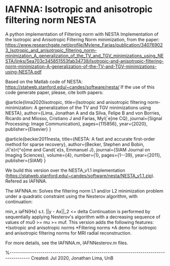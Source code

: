 # IAFNNA: Isotropic and anisotropic filtering norm NESTA
A python implementation of Filtering norm with NESTA Implementation of the Isotropic and Anisotropic Filtering Norm minimization, from the paper: https://www.researchgate.net/profile/Mylene_Farias/publication/340769023_Isotropic_and_anisotropic_filtering_norm-minimization_A_generalization_of_the_TV_and_TGV_minimizations_using_NESTA/links/5ea703c345851553fab34738/Isotropic-and-anisotropic-filtering-norm-minimization-A-generalization-of-the-TV-and-TGV-minimizations-using-NESTA.pdf

Based on the Matlab code of NESTA: https://statweb.stanford.edu/~candes/software/nesta/ If the use of this code generate paper, please, cite both papers:

@article{lima2020isotropic, title={Isotropic and anisotropic filtering norm-minimization: A generalization of the TV and TGV minimizations using NESTA}, author={Lima, Jonathan A and da Silva, Felipe B and von Borries, Ricardo and Miosso, Cristiano J and Farias, Myl{`e}ne CQ}, journal={Signal Processing: Image Communication}, pages={115856}, year={2020}, publisher={Elsevier} }

@article{becker2011nesta, title={NESTA: A fast and accurate first-order method for sparse recovery}, author={Becker, Stephen and Bobin, J{'e}r{^o}me and Cand{`e}s, Emmanuel J}, journal={SIAM Journal on Imaging Sciences}, volume={4}, number={1}, pages={1--39}, year={2011}, publisher={SIAM} }

We build this version over the NESTA_v1.1 implementation (https://statweb.stanford.edu/~candes/software/nesta/NESTA_v1.1.zip). Refered as IAFNNA.

The IAFNNA.m:
Solves the filtering norm L1 and/or L2 minimization problem under a quadratic constraint using the Nesterov algorithm, with continuation:

 min_x iaFN(Hx) s.t. ||y - Ax||_2 <= delta
Continuation is performed by sequentially applying Nesterov's algorithm with a decreasing sequence of values of mu0 >= mu >= muf. This version adds the following features: *Isotropic and anisotropic norms *Filtering norms *A demo for isotropic and anisotropic filtering norms for MRI radial reconstruction.

For more details, see the IAFNNA.m, IAFNNesterov.m files.

%---------------------------------------------------------------------------------------- Created: Jul 2020, Jonathan Lima, UnB
